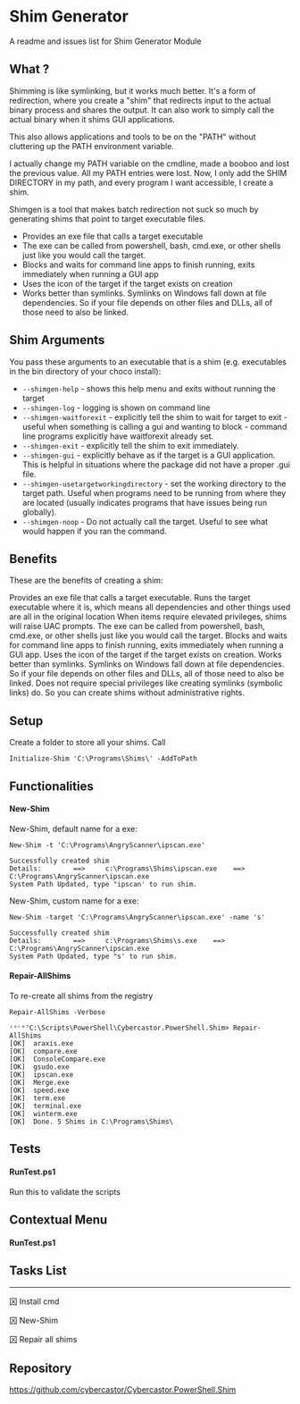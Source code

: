 
Shim Generator
==============

A readme and issues list for Shim Generator Module

## What ?

Shimming is like symlinking, but it works much better. It's a form of redirection, where you create a "shim" that redirects input to the actual binary process and shares the output. It can also work to simply call the actual binary when it shims GUI applications.

This also allows applications and tools to be on the "PATH" without cluttering up the PATH environment variable.

I actually change my PATH variable on the cmdline, made a booboo and lost the previous value. All my PATH entries were lost.
Now, I only add the SHIM DIRECTORY in my path, and every program I want accessible, I create a shim.

Shimgen is a tool that makes batch redirection not suck so much by generating shims that point to target executable files.

* Provides an exe file that calls a target executable
* The exe can be called from powershell, bash, cmd.exe, or other shells just like you would call the target.
* Blocks and waits for command line apps to finish running, exits immediately when running a GUI app
* Uses the icon of the target if the target exists on creation
* Works better than symlinks. Symlinks on Windows fall down at file dependencies. So if your file depends on other files and DLLs, all of those need to also be linked.

## Shim Arguments

You pass these arguments to an executable that is a shim (e.g. executables in the bin directory of your choco install):

 * `--shimgen-help` - shows this help menu and exits without running the target
 * `--shimgen-log` - logging is shown on command line
 * `--shimgen-waitforexit` - explicitly tell the shim to wait for target to exit - useful when something is calling a gui and wanting to block - command line programs explicitly have waitforexit already set.
 * `--shimgen-exit` - explicitly tell the shim to exit immediately.
 * `--shimgen-gui` - explicitly behave as if the target is a GUI application. This is helpful in situations where the package did not have a proper .gui file.
 * `--shimgen-usetargetworkingdirectory` - set the working directory to the target path. Useful when programs need to be running from where they are located (usually indicates programs that have issues being run globally).
 * `--shimgen-noop` - Do not actually call the target. Useful to see what would happen if you ran the command.


## Benefits

These are the benefits of creating a shim:

Provides an exe file that calls a target executable.
Runs the target executable where it is, which means all dependencies and other things used are all in the original location
When items require elevated privileges, shims will raise UAC prompts.
The exe can be called from powershell, bash, cmd.exe, or other shells just like you would call the target.
Blocks and waits for command line apps to finish running, exits immediately when running a GUI app.
Uses the icon of the target if the target exists on creation.
Works better than symlinks. Symlinks on Windows fall down at file dependencies. So if your file depends on other files and DLLs, all of those need to also be linked.
Does not require special privileges like creating symlinks (symbolic links) do. So you can create shims without administrative rights.

## Setup 

Create a folder to store all your shims. Call 

```
Initialize-Shim 'C:\Programs\Shims\' -AddToPath
```

## Functionalities

#### New-Shim

New-Shim, default name for a exe:

```
New-Shim -t 'C:\Programs\AngryScanner\ipscan.exe'

Successfully created shim
Details:        ==>     c:\Programs\Shims\ipscan.exe    ==>     C:\Programs\AngryScanner\ipscan.exe
System Path Updated, type "ipscan' to run shim.
```


New-Shim, custom name for a exe:

```
New-Shim -target 'C:\Programs\AngryScanner\ipscan.exe' -name 's'

Successfully created shim
Details:        ==>     c:\Programs\Shims\s.exe    ==>     C:\Programs\AngryScanner\ipscan.exe
System Path Updated, type "s' to run shim.
```

#### Repair-AllShims

To re-create all shims from the registry

```
Repair-AllShims -Verbose

ᶜᵒʳᵉ⁷C:\Scripts\PowerShell\Cybercastor.PowerShell.Shim> Repair-AllShims
[OK]  araxis.exe
[OK]  compare.exe
[OK]  ConsoleCompare.exe
[OK]  gsudo.exe
[OK]  ipscan.exe
[OK]  Merge.exe
[OK]  speed.exe
[OK]  term.exe
[OK]  terminal.exe
[OK]  winterm.exe
[OK]  Done. 5 Shims in C:\Programs\Shims\
```

## Tests

#### RunTest.ps1

Run this to validate the scripts

## Contextual Menu

#### RunTest.ps1


## Tasks List
-------------
龱 Install cmd

龱 New-Shim

龱 Repair all shims


Repository
----------

https://github.com/cybercastor/Cybercastor.PowerShell.Shim




